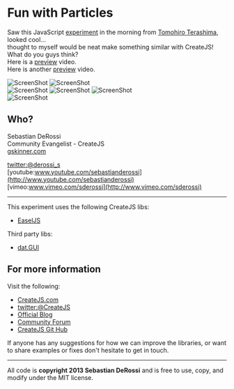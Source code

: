 Fun with Particles
=========

Saw this JavaScript [experiment](http://www.tmtr.jp/dev/JS/Untitled-2/) in the morning from [Tomohiro Terashima](http://www.tmtr.jp/), looked cool...<br/>
thought to myself would be neat make something similar with CreateJS! <br/>
What do you guys think?<br/>
Here is a [preview](http://youtu.be/MC4ykohI54c) video.  
Here is another [preview](http://youtu.be/3b0RWJX7QVo) video. <br/>    

![ScreenShot](https://raw.github.com/sebastianderossi/amusement/master/Particles/Particles1.png) 
![ScreenShot](https://raw.github.com/sebastianderossi/amusement/master/Particles/Particles2.png)   
![ScreenShot](https://raw.github.com/sebastianderossi/amusement/master/Particles/Particles_color1.png) 
![ScreenShot](https://raw.github.com/sebastianderossi/amusement/master/Particles/Particles_color2.png) 
![ScreenShot](https://raw.github.com/sebastianderossi/amusement/master/Particles/Particles_color3.png)  
![ScreenShot](https://raw.github.com/sebastianderossi/amusement/master/Particles/Particles_colors4.png) 

Who?
----------------
Sebastian DeRossi<br/>
Community Evangelist - CreateJS<br/>
<a href="mailto:sebastian@gskinner.com">gskinner.com</a>     

[twitter:@derossi_s](http://www.twitter.com/derossi_s) <br/>
[youtube:www.youtube.com/sebastianderossi](http://www.youtube.com/sebastianderossi)<br/>
[vimeo:www.vimeo.com/sderossi](http://www.vimeo.com/sderossi)  

----------------
This experiment uses the following CreateJS libs: 

- [EaselJS](https://github.com/CreateJS/EaselJS)         

Third party libs:

- [dat.GUI](http://code.google.com/p/dat-gui/)  


For more information
---------------------
Visit the following:  

- [CreateJS.com](http://www.createjs.com)   
- [twitter:@CreateJS](http://www.twitter.com/CreateJS) 
- [Official Blog](http://www.blog.createjs.com)
- [Community Forum](http://www.community.createjs.com)
- [CreateJS Git Hub](https://github.com/CreateJS)  

If anyone has any suggestions for how we can improve the libraries, or want to share examples or fixes don't hesitate to get in touch.<br/>      

--------------------------
All code is <b>copyright 2013 Sebastian DeRossi</b> and is free to use, copy, and modify under the MIT license.

